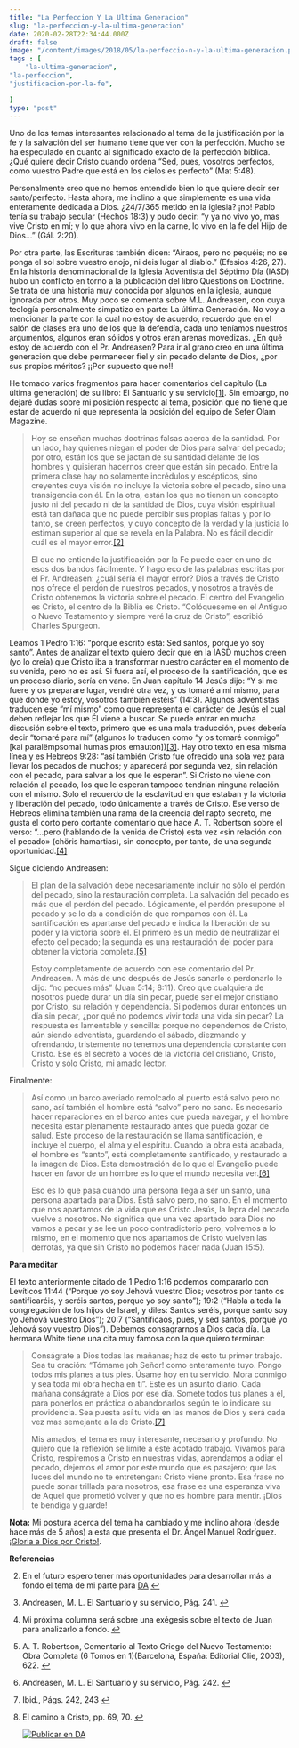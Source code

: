 ```yaml
---
title: "La Perfeccion Y La Ultima Generacion"
slug: "la-perfeccion-y-la-ultima-generacion"
date: 2020-02-28T22:34:44.000Z
draft: false
image: "/content/images/2018/05/la-perfeccio-n-y-la-ultima-generacion.png"
tags : [
    "la-ultima-generacion",
"la-perfeccion",
"justificacion-por-la-fe",

]
type: "post"
---
```


   Uno de los temas interesantes relacionado al tema de la justificación por la fe y la salvación del ser humano tiene que ver con la perfección. Mucho se ha especulado en cuanto al significado exacto de la perfección bíblica. ¿Qué quiere decir Cristo cuando ordena “Sed, pues, vosotros perfectos, como vuestro Padre que está en los cielos es perfecto” (Mat 5:48).

 Personalmente creo que no hemos entendido bien lo que quiere decir ser santo/perfecto. Hasta ahora, me inclino a que simplemente es una vida enteramente dedicada a Dios. ¿24/7/365 metido en la iglesia? ¡no! Pablo tenía su trabajo secular (Hechos 18:3) y pudo decir: “y ya no vivo yo, mas vive Cristo en mí; y lo que ahora vivo en la carne, lo vivo en la fe del Hijo de Dios…” (Gál. 2:20).

 Por otra parte, las Escrituras también dicen: “Airaos, pero no pequéis; no se ponga el sol sobre vuestro enojo, ni deis lugar al diablo.” (Efesios 4:26, 27). En la historia denominacional de la Iglesia Adventista del Séptimo Día (IASD) hubo un conflicto en torno a la publicación del libro Questions on Doctrine. Se trata de una historia muy conocida por algunos en la iglesia, aunque ignorada por otros. Muy poco se comenta sobre M.L. Andreasen, con cuya teología personalmente simpatizo en parte: La última Generación. No voy a mencionar la parte con la cual no estoy de acuerdo, recuerdo que en el salón de clases era uno de los que la defendía, cada uno teníamos nuestros argumentos, algunos eran sólidos y otros eran arenas movedizas. ¿En qué estoy de acuerdo con el Pr. Andreasen? Para ir al grano creo en una última generación que debe permanecer fiel y sin pecado delante de Dios, ¿por sus propios méritos? ¡¡Por supuesto que no!!

 He tomado varios fragmentos para hacer comentarios del capítulo (La última generación) de su libro: El Santuario y su servicio[[1]](#fn1). Sin embargo, no dejaré dudas sobre mi posición respecto al tema, posición que no tiene que estar de acuerdo ni que representa la posición del equipo de Sefer Olam Magazine.

 
>  Hoy se enseñan muchas doctrinas falsas acerca de la santidad. Por un lado, hay quienes niegan el poder de Dios para salvar del pecado; por otro, están los que se jactan de su santidad delante de los hombres y quisieran hacernos creer que están sin pecado. Entre la primera clase hay no solamente incrédulos y escépticos, sino creyentes cuya visión no incluye la victoria sobre el pecado, sino una transigencia con él. En la otra, están los que no tienen un concepto justo ni del pecado ni de la santidad de Dios, cuya visión espiritual está tan dañada que no puede percibir sus propias faltas y por lo tanto, se creen perfectos, y cuyo concepto de la verdad y la justicia lo estiman superior al que se revela en la Palabra. No es fácil decidir cuál es el mayor error.[[2]](#fn2)
> 
>   El que no entiende la justificación por la Fe puede caer en uno de esos dos bandos fácilmente. Y hago eco de las palabras escritas por el Pr. Andreasen: ¿cuál sería el mayor error? Dios a través de Cristo nos ofrece el perdón de nuestros pecados, y nosotros a través de Cristo obtenemos la victoria sobre el pecado. El centro del Evangelio es Cristo, el centro de la Biblia es Cristo. “Colóqueseme en el Antiguo o Nuevo Testamento y siempre veré la cruz de Cristo”, escribió Charles Spurgeon.

 Leamos 1 Pedro 1:16: “porque escrito está: Sed santos, porque yo soy santo”. Antes de analizar el texto quiero decir que en la IASD muchos creen (yo lo creía) que Cristo iba a transformar nuestro carácter en el momento de su venida, pero no es así. Si fuera así, el proceso de la santificación, que es un proceso diario, sería en vano. En Juan capítulo 14 Jesús dijo: “Y si me fuere y os preparare lugar, vendré otra vez, y os tomaré a mí mismo, para que donde yo estoy, vosotros también estéis” (14:3). Algunos adventistas traducen ese “mí mismo” como que representa el carácter de Jesús el cual deben reflejar los que Él viene a buscar. Se puede entrar en mucha discusión sobre el texto, primero que es una mala traducción, pues debería decir “tomaré para mí” (algunos lo traducen como “y os tomaré conmigo” [kai paralëmpsomai humas pros emauton])[[3]](#fn3). Hay otro texto en esa misma línea y es Hebreos 9:28: “así también Cristo fue ofrecido una sola vez para llevar los pecados de muchos; y aparecerá por segunda vez, sin relación con el pecado, para salvar a los que le esperan”. Si Cristo no viene con relación al pecado, los que le esperan tampoco tendrían ninguna relación con el mismo. Solo el recuerdo de la esclavitud en que estaban y la victoria y liberación del pecado, todo únicamente a través de Cristo. Ese verso de Hebreos elimina también una rama de la creencia del rapto secreto, me gusta el corto pero cortante comentario que hace A. T. Robertson sobre el verso: “…pero (hablando de la venida de Cristo) esta vez «sin relación con el pecado» (chöris hamartias), sin concepto, por tanto, de una segunda oportunidad.[[4]](#fn4)

 Sigue diciendo Andreasen:

 
>  El plan de la salvación debe necesariamente incluir no sólo el perdón del pecado, sino la restauración completa. La salvación del pecado es más que el perdón del pecado. Lógicamente, el perdón presupone el pecado y se lo da a condición de que rompamos con él. La santificación es apartarse del pecado e indica la liberación de su poder y la victoria sobre él. El primero es un medio de neutralizar el efecto del pecado; la segunda es una restauración del poder para obtener la victoria completa.[[5]](#fn5)
> 
>   Estoy completamente de acuerdo con ese comentario del Pr. Andreasen. A más de uno después de Jesús sanarlo o perdonarlo le dijo: “no peques más” (Juan 5:14; 8:11). Creo que cualquiera de nosotros puede durar un día sin pecar, puede ser el mejor cristiano por Cristo, su relación y dependencia. Si podemos durar entonces un día sin pecar, ¿por qué no podemos vivir toda una vida sin pecar? La respuesta es lamentable y sencilla: porque no dependemos de Cristo, aún siendo adventista, guardando el sábado, diezmando y ofrendando, tristemente no tenemos una dependencia constante con Cristo. Ese es el secreto a voces de la victoria del cristiano, Cristo, Cristo y sólo Cristo, mi amado lector.

 Finalmente:

 
>  Así como un barco averiado remolcado al puerto está salvo pero no sano, así también el hombre está “salvo” pero no sano. Es necesario hacer reparaciones en el barco antes que pueda navegar, y el hombre necesita estar plenamente restaurado antes que pueda gozar de salud. Este proceso de la restauración se llama santificación, e incluye el cuerpo, el alma y el espíritu. Cuando la obra está acabada, el hombre es “santo”, está completamente santificado, y restaurado a la imagen de Dios. Esta demostración de lo que el Evangelio puede hacer en favor de un hombre es lo que el mundo necesita ver.[[6]](#fn6)
> 
>   Eso es lo que pasa cuando una persona llega a ser un santo, una persona apartada para Dios. Está salvo pero, no sano. En el momento que nos apartamos de la vida que es Cristo Jesús, la lepra del pecado vuelve a nosotros. No significa que una vez apartado para Dios no vamos a pecar y se lee un poco contradictorio pero, volvemos a lo mismo, en el momento que nos apartamos de Cristo vuelven las derrotas, ya que sin Cristo no podemos hacer nada (Juan 15:5).

 **Para meditar**

 El texto anteriormente citado de 1 Pedro 1:16 podemos compararlo con Levíticos 11:44 (“Porque yo soy Jehová vuestro Dios; vosotros por tanto os santificaréis, y seréis santos, porque yo soy santo”); 19:2 (“Habla a toda la congregación de los hijos de Israel, y diles: Santos seréis, porque santo soy yo Jehová vuestro Dios”); 20:7 (“Santificaos, pues, y sed santos, porque yo Jehová soy vuestro Dios”). Debemos consagrarnos a Dios cada día. La hermana White tiene una cita muy famosa con la que quiero terminar:

 
>  Conságrate a Dios todas las mañanas; haz de esto tu primer trabajo. Sea tu oración: “Tómame ¡oh Señor! como enteramente tuyo. Pongo todos mis planes a tus pies. Úsame hoy en tu servicio. Mora conmigo y sea toda mi obra hecha en ti”. Este es un asunto diario. Cada mañana conságrate a Dios por ese día. Somete todos tus planes a él, para ponerlos en práctica o abandonarlos según te lo indicare su providencia. Sea puesta así tu vida en las manos de Dios y será cada vez mas semejante a la de Cristo.[[7]](#fn7)
> 
>   Mis amados, el tema es muy interesante, necesario y profundo. No quiero que la reflexión se limite a este acotado trabajo. Vivamos para Cristo, respiremos a Cristo en nuestras vidas, aprendamos a odiar el pecado, dejemos el amor por este mundo que es pasajero; que las luces del mundo no te entretengan: Cristo viene pronto. Esa frase no puede sonar trillada para nosotros, esa frase es una esperanza viva de Aquel que prometió volver y que no es hombre para mentir. ¡Dios te bendiga y guarde!

 **Nota:** Mi postura acerca del tema ha cambiado y me inclino ahora (desde hace más de 5 años) a esta que presenta el Dr. Ángel Manuel Rodríguez. [¡Gloria a Dios por Cristo!](/teologia-de-la-ultima-generacion/).

 **Referencias**

   
 2. En el futuro espero tener más oportunidades para desarrollar más a fondo el tema de mi parte para [DA](/) [↩︎](#fnref1)

 
 4. Andreasen, M. L. El Santuario y su servicio, Pág. 241. [↩︎](#fnref2)

 
 6. Mi próxima columna será sobre una exégesis sobre el texto de Juan para analizarlo a fondo. [↩︎](#fnref3)

 
 8. A. T. Robertson, Comentario al Texto Griego del Nuevo Testamento: Obra Completa (6 Tomos en 1)(Barcelona, España: Editorial Clie, 2003), 622. [↩︎](#fnref4)

 
 10. Andreasen, M. L. El Santuario y su servicio, Pág. 242. [↩︎](#fnref5)

 
 12. Ibid., Págs. 242, 243 [↩︎](#fnref6)

 
 14. El camino a Cristo, pp. 69, 70. [↩︎](#fnref7)

 
 
     [![Publicar en DA](/content/images/2020/06/Publicar_DA.png)](/quieres-publicar-en-da/) 